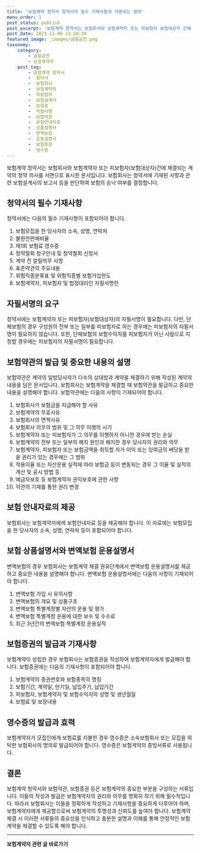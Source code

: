 ```yaml
---
title: '보험계약 청약서 청약서의 필수 기재사항과 사용되는 용어'
menu_order: 1
post_status: publish
post_excerpt: '보험계약 청약서는 보험회사와 보험계약자 또는 피보험자 보험대상자 간에 체결되는 계약의 청약 의사를 서면으로 표시한 문서입니다. 보험회사는 청약서에 기재된 사항과 관련 보험설계사의 보고서 등을 판단하여 보험의 승낙 여부를 결정합니다.'
post_date: 2023-11-06 11:28:39
featured_image: _images/금융금전.png
taxonomy:
    category:
        - 금융금전
        - 보험계약자
    post_tag:
        - 보험계약 청약서
        -  청약서
        -  보험회사
        -  보험계약자
        -  피보험자
        -  보험설계사
        -  보험료
        -  자필서명
        -  보험약관
        -  보험안내자료
        -  상품설명서
        -  변액보험
        -  운용설명서
        -  보험증권
        -  영수증
---
```



보험계약 청약서는 보험회사와 보험계약자 또는 피보험자(보험대상자)간에 체결되는 계약의 청약 의사를 서면으로 표시한 문서입니다. 보험회사는 청약서에 기재된 사항과 관련 보험설계사의 보고서 등을 판단하여 보험의 승낙 여부를 결정합니다.

## 청약서의 필수 기재사항

청약서에는 다음의 필수 기재사항이 포함되어야 합니다.

1. 보험모집을 한 당사자의 소속, 성명, 연락처
2. 불완전판매비율
3. 제1회 보험료 영수증
4. 청약철회 청구안내 및 청약철회 신청서
5. 계약 전 알릴의무 사항
6. 표준약관의 주요내용
7. 위험직종분류표 및 위험직종별 보험가입한도
8. 보험계약자, 피보험자 및 법정대리인 자필서명란

## 자필서명의 요구

청약서에는 보험계약자 또는 피보험자(보험대상자)의 자필서명이 필요합니다. 다만, 단체보험의 경우 구성원의 전부 또는 일부를 피보험자로 하는 경우에는 피보험자의 자필서명이 필요하지 않습니다. 또한, 단체보험의 보험수익자를 피보험자가 아닌 사람으로 지정할 경우에는 피보험자의 자필서명이 필요합니다.

## 보험약관의 발급 및 중요한 내용의 설명

보험약관은 계약의 일방당사자가 다수의 상대방과 계약을 체결하기 위해 작성된 계약의 내용을 담은 문서입니다. 보험회사는 보험계약을 체결할 때 보험약관을 발급하고 중요한 내용을 설명해야 합니다. 보험약관에는 다음의 사항이 기재되어야 합니다.

1. 보험회사가 보험금을 지급해야 할 사유
2. 보험계약의 무효사유
3. 보험회사의 면책사유
4. 보험회사 의무의 범위 및 그 의무 이행의 시기
5. 보험계약자 또는 피보험자가 그 의무를 이행하지 아니한 경우에 받는 손실
6. 보험계약의 전부 또는 일부의 해지 원인과 해지한 경우 당사자의 권리와 의무
7. 보험계약자, 피보험자 또는 보험금액을 취득할 자가 이익 또는 잉여금의 배당을 받을 권리가 있는 경우에는 그 범위
8. 적용이율 또는 자산운용 실적에 따라 보험금 등이 변동되는 경우 그 이율 및 실적의 계산 및 공시 방법 등
9. 예금자보호 등 보험계약자 권익보호에 관한 사항
10. 약관의 기재를 통한 권리 변경

## 보험 안내자료의 제공

보험회사는 보험계약자에게 보험안내자료 등을 제공해야 합니다. 이 자료에는 보험모집을 한 당사자의 소속, 성명, 연락처 등이 포함되어야 합니다.

## 보험 상품설명서와 변액보험 운용설명서

변액보험의 경우 보험회사는 보험계약 체결 권유단계에서 변액보험 운용설명서를 제공하고 중요한 내용을 설명해야 합니다. 변액보험 운용설명서에는 다음의 사항이 기재되어야 합니다.

1. 변액보험 가입 시 유의사항
2. 변액보험의 개요 및 상품구조
3. 변액보험 특별계정별 자산의 운용 및 평가
4. 변액보험 특별계정 운용에 대한 보수 및 수수료
5. 최근 3년간의 변액보험 특별계정 운용실적

## 보험증권의 발급과 기재사항

보험계약이 성립한 경우 보험회사는 보험증권을 작성하여 보험계약자에게 발급해야 합니다. 보험증권에는 다음의 기재사항이 포함되어야 합니다.

1. 보험계약의 증권번호와 보험종목의 명칭
2. 보험기간, 계약일, 만기일, 납입주기, 납입기간
3. 피보험자, 보험계약자 및 보험수익자의 성명 및 생년월일
4. 보험료 및 보장내용

## 영수증의 발급과 효력

보험계약자가 모집인에게 보험료를 지불한 경우 영수증은 소속보험회사 또는 모집을 위탁한 보험회사의 명의로 발급되어야 합니다. 영수증은 보험계약의 증빙서류로 사용됩니다.

## 결론

보험계약 청약서와 보험약관, 보험증권 등은 보험계약의 중요한 부분을 구성하는 서류입니다. 이들의 작성과 발급은 보험계약자의 권리와 의무를 명확히 하기 위해 필수적입니다. 따라서 보험회사는 이들을 정확하게 작성하고 기재사항을 중요하게 다루어야 하며, 보험계약자에게 제공함으로써 보험계약의 투명성과 신뢰도를 높여야 합니다. 보험계약 체결 시 이러한 서류들의 중요성을 인식하고 충분한 설명과 이해를 통해 안정적인 보험계약을 체결할 수 있도록 해야 합니다.
<!-- wp:separator -->
<hr class="wp-block-separator has-alpha-channel-opacity"/>
<!-- /wp:separator -->

<!-- wp:group {"backgroundColor":"base","layout":{"type":"constrained"}} -->
<div class="wp-block-group has-base-background-color has-background"><!-- wp:paragraph {"align":"center","fontSize":"medium"} -->
<p class="has-text-align-center has-large-font-size"><strong>보험계약자 관련 글 바로가기</strong></p>
<!-- /wp:paragraph -->


<!-- wp:latest-posts
{"categories":[{"id":13963,"count":19,"description":"","link":"https://uknowlaw.com/category/%eb%b3%b4%ed%97%98%ea%b3%84%ec%95%bd%ec%9e%90/","name":"보험계약자","slug":"보험계약자","taxonomy":"category","parent":0,"meta":[],"_links":{"self":[{"href":"https://uknowlaw.com/wp-json/wp/v2/categories/13963"}],"collection":[{"href":"https://uknowlaw.com/wp-json/wp/v2/categories"}],"about":[{"href":"https://uknowlaw.com/wp-json/wp/v2/taxonomies/category"}],"wp:post_type":[{"href":"https://uknowlaw.com/wp-json/wp/v2/posts?categories=13963"}],"curies":[{"name":"wp","href":"https://api.w.org/{rel}","templated":true}]}}],"postsToShow":100,"excerptLength":28,"postLayout":"grid","columns":2,"featuredImageAlign":"left","featuredImageSizeSlug":"large","fontSize":"small"} /--></div>
<!-- /wp:group -->